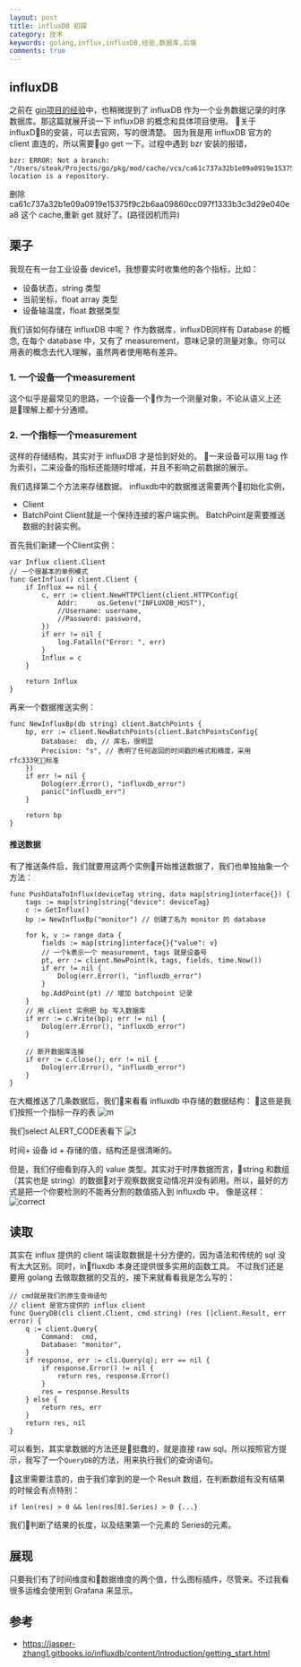 ```yaml
---
layout: post
title: influxDB 初探
category: 技术
keywords: golang,influx,influxDB,经验,数据库,后端
comments: true
---
```


## influxDB

之前在 [gin项目的经验](./_posts/tech/2018-12-01-gin-project-structure.md)中，也稍微提到了 influxDB 作为一个业务数据记录的时序数据库。那这篇就展开谈一下 influxDB 的概念和具体项目使用。
关于influxDB的安装，可以去官网，写的很清楚。
因为我是用 influxDB 官方的 client 直连的，所以需要go get 一下。过程中遇到 bzr 安装的报错，
```
bzr: ERROR: Not a branch: "/Users/steak/Projects/go/pkg/mod/cache/vcs/ca61c737a32b1e09a0919e15375f9c2b6aa09860cc097f1333b3c3d29e040ea8/.bzr/branch/": location is a repository.
```
删除ca61c737a32b1e09a0919e15375f9c2b6aa09860cc097f1333b3c3d29e040ea8 这个 cache,重新 get 就好了。(路径因机而异)

## 栗子

我现在有一台工业设备 device1，我想要实时收集他的各个指标，比如：
- 设备状态，string 类型
- 当前坐标，float array 类型
- 设备轴温度，float 数据类型

我们该如何存储在 influxDB 中呢？
作为数据库，influxDB同样有 Database 的概念,
在每个 database 中，又有了 measurement，意味记录的测量对象。你可以用表的概念去代入理解，虽然两者使用略有差异。

### 1. 一个设备一个measurement
这个似乎是最常见的思路，一个设备一个作为一个测量对象，不论从语义上还是理解上都十分通顺。

### 2. 一个指标一个measurement
这样的存储结构，其实对于 influxDB 才是恰到好处的。
一来设备可以用 tag 作为索引，二来设备的指标还能随时增减，并且不影响之前数据的展示。

我们选择第二个方法来存储数据。
influxdb中的数据推送需要两个初始化实例，
- Client
- BatchPoint
Client就是一个保持连接的客户端实例。
BatchPoint是需要推送数据的封装实例。

首先我们新建一个Client实例：
```
var Influx client.Client
// 一个很基本的单例模式
func GetInflux() client.Client {
	if Influx == nil {
		c, err := client.NewHTTPClient(client.HTTPConfig{
			Addr:     os.Getenv("INFLUXDB_HOST"),
			//Username: username,
			//Password: password,
		})
		if err != nil {
			log.Fatalln("Error: ", err)
		}
		Influx = c
	}

	return Influx
}
```
再来一个数据推送实例：
```
func NewInfluxBp(db string) client.BatchPoints {
	bp, err := client.NewBatchPoints(client.BatchPointsConfig{
		Database:  db, // 库名，很明显
		Precision: "s", // 表明了任何返回的时间戳的格式和精度，采用 rfc3339标准
	})
	if err != nil {
		Dolog(err.Error(), "influxdb_error")
		panic("influxdb_err")
	}

	return bp
}
```
#### 推送数据
有了推送条件后，我们就要用这两个实例开始推送数据了，我们也单独抽象一个方法：
```
func PushDataToInflux(deviceTag string, data map[string]interface{}) {
	tags := map[string]string{"device": deviceTag}
	c := GetInflux()
	bp := NewInfluxBp("monitor") // 创建了名为 monitor 的 database

	for k, v := range data {
		fields := map[string]interface{}{"value": v}
        // 一个k表示一个 measurement, tags 就是设备号
		pt, err := client.NewPoint(k, tags, fields, time.Now())
		if err != nil {
			Dolog(err.Error(), "influxdb_error")
		}
		bp.AddPoint(pt) // 增加 batchpoint 记录
	}
	// 用 client 实例把 bp 写入数据库
	if err := c.Write(bp); err != nil {
		Dolog(err.Error(), "influxdb_error")
	}

	// 断开数据库连接
	if err := c.Close(); err != nil {
		Dolog(err.Error(), "influxdb_error")
	}
}
```

在大概推送了几条数据后，我们来看看 influxdb 中存储的数据结构：
这些是我们按照一个指标一存的表
![m](/assets/img/influxdb/measurements.png)

我们select ALERT_CODE表看下
![t](/assets/img/influxdb/table.png)

时间+ 设备 id + 存储的值，结构还是很清晰的。

但是，我们仔细看到存入的 value 类型。其实对于时序数据而言，string 和数组（其实也是 string）的数据对于观察数据变动情况并没有卵用。所以，最好的方式是把一个你要检测的不能再分割的数值插入到 influxdb 中。
像是这样：
![correct](/assets/img/influxdb/correctdata.png)

## 读取
其实在 influx 提供的 client 端读取数据是十分方便的，因为语法和传统的 sql 没有太大区别。同时，influxdb 本身还提供很多实用的函数工具。
不过我们还是要用 golang 去做取数据的交互的，接下来就看看我是怎么写的：
```
// cmd就是我们的原生查询语句
// client 是官方提供的 influx client
func QueryDB(cli client.Client, cmd string) (res []client.Result, err error) {
	q := client.Query{
		Command:  cmd,
		Database: "monitor",
	}
	if response, err := cli.Query(q); err == nil {
		if response.Error() != nil {
			return res, response.Error()
		}
		res = response.Results
	} else {
		return res, err
	}
	return res, nil
}
```
可以看到，其实拿数据的方法还是挺蠢的，就是直接 raw sql。所以按照官方提示，我写了一个`QueryDB`的方法，用来执行我们的查询语句。

这里需要注意的，由于我们拿到的是一个 Result 数组，在判断数组有没有结果的时候会有点特别：
```
if len(res) > 0 && len(res[0].Series) > 0 {...}
```
我们判断了结果的长度，以及结果第一个元素的 Series的元素。


## 展现
只要我们有了时间维度和数据维度的两个值，什么图标插件，尽管来。不过我看很多运维会使用到 Grafana 来显示。

## 参考
- https://jasper-zhang1.gitbooks.io/influxdb/content/Introduction/getting_start.html